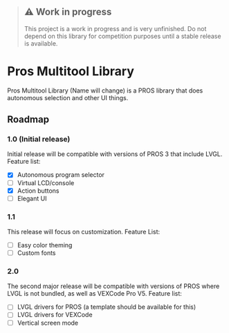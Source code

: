> ## ⚠️ Work in progress
> This project is a work in progress and is very unfinished. Do not depend on this library for competition purposes until a stable release is available.

# Pros Multitool Library
Pros Multitool Library (Name will change) is a PROS library that does autonomous selection and other UI things.

## Roadmap 

### 1.0 (Initial release)
Initial release will be compatible with versions of PROS 3 that include LVGL.
Feature list:
- [x] Autonomous program selector
- [ ] Virtual LCD/console
- [x] Action buttons
- [ ] Elegant UI

### 1.1 
This release will focus on customization.
Feature List:
- [ ] Easy color theming
- [ ] Custom fonts

### 2.0 
The second major release will be compatible with versions of PROS where LVGL is not bundled, as well as VEXCode Pro V5.
Feature list:
- [ ] LVGL drivers for PROS (a template should be available for this)
- [ ] LVGL drivers for VEXCode
- [ ] Vertical screen mode